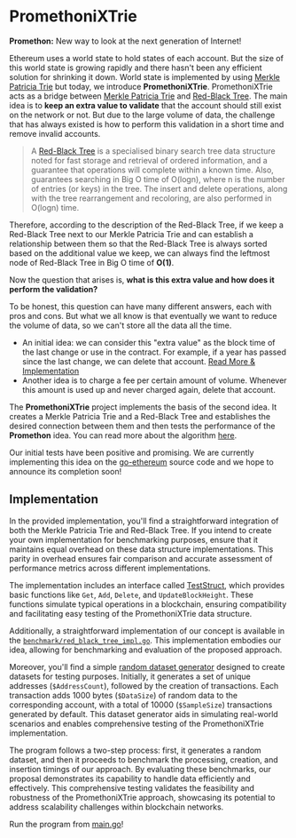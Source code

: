 # PromethoniXTrie

**Promethon:** New way to look at the next generation of Internet!

Ethereum uses a world state to hold states of each account.
But the size of this world state is growing rapidly and there hasn't been any efficient solution for shrinking it down.
World state is implemented by using [Merkle Patricia Trie](https://ethereum.org/en/developers/docs/data-structures-and-encoding/patricia-merkle-trie/) but today, we introduce **PromethoniXTrie**.
PromethoniXTrie acts as a bridge between [Merkle Patricia Trie](https://ethereum.org/en/developers/docs/data-structures-and-encoding/patricia-merkle-trie/) and [Red-Black Tree](https://en.wikipedia.org/wiki/Red%E2%80%93black_tree).
The main idea is to **keep an extra value to validate** that the account should still exist on the network or not.
But due to the large volume of data, the challenge that has always existed is how to perform this validation in a short time and remove invalid accounts.

> A [Red-Black Tree](https://en.wikipedia.org/wiki/Red%E2%80%93black_tree) is a specialised binary search tree data structure noted for fast storage and retrieval of ordered information, and a guarantee that operations will complete within a known time. Also, guarantees searching in Big O time of O(logn), where n is the number of entries (or keys) in the tree. The insert and delete operations, along with the tree rearrangement and recoloring, are also performed in O(logn) time.

Therefore, according to the description of the Red-Black Tree, if we keep a Red-Black Tree next to our Merkle Patricia Trie and can establish a relationship between them so that the Red-Black Tree is always sorted based on the additional value we keep, we can always find the leftmost node of Red-Black Tree in Big O time of **O(1)**.

Now the question that arises is, **what is this extra value and how does it perform the validation?**

To be honest, this question can have many different answers, each with pros and cons. But what we all know is that eventually we want to reduce the volume of data, so we can't store all the data all the time.

- An initial idea: we can consider this "extra value" as the block time of the last change or use in the contract. For example, if a year has passed since the last change, we can delete that account. [Read More & Implementation](https://github.com/Promethon/PromethoniXLinkedTrie)
- Another idea is to charge a fee per certain amount of volume. Whenever this amount is used up and never charged again, delete that account.

The **PromethoniXTrie** project implements the basis of the second idea. It creates a Merkle Patricia Trie and a Red-Black Tree and establishes the desired connection between them and then tests the performance of the **Promethon** idea. You can read more about the algorithm [here](https://github.com/Promethon/PromethoniXTrie/blob/main/Promethon.pdf).

Our initial tests have been positive and promising. We are currently implementing this idea on the [go-ethereum](https://github.com/ethereum/go-ethereum) source code and we hope to announce its completion soon!

## Implementation

In the provided implementation, you'll find a straightforward integration of both the Merkle Patricia Trie and Red-Black Tree. If you intend to create your own implementation for benchmarking purposes, ensure that it maintains equal overhead on these data structure implementations. This parity in overhead ensures fair comparison and accurate assessment of performance metrics across different implementations.

The implementation includes an interface called [TestStruct](https://github.com/Promethon/PromethoniXTrie/blob/main/benchmark/converter.go#L15C6-L15C16), which provides basic functions like `Get`, `Add`, `Delete`, and `UpdateBlockHeight`. These functions simulate typical operations in a blockchain, ensuring compatibility and facilitating easy testing of the PromethoniXTrie data structure.

Additionally, a straightforward implementation of our concept is available in the [`benchmark/red_black_tree_impl.go`](https://github.com/Promethon/PromethoniXTrie/blob/main/benchmark/red_black_tree_impl.go). This implementation embodies our idea, allowing for benchmarking and evaluation of the proposed approach.

Moreover, you'll find a simple [random dataset generator](https://github.com/Promethon/PromethoniXTrie/blob/main/test/writer.go#L58) designed to create datasets for testing purposes. Initially, it generates a set of unique addresses (`$AddressCount`), followed by the creation of transactions. Each transaction adds 1000 bytes (`$DataSize`) of random data to the corresponding account, with a total of 10000 (`$SampleSize`) transactions generated by default. This dataset generator aids in simulating real-world scenarios and enables comprehensive testing of the PromethoniXTrie implementation.

The program follows a two-step process: first, it generates a random dataset, and then it proceeds to benchmark the processing, creation, and insertion timings of our approach. By evaluating these benchmarks, our proposal demonstrates its capability to handle data efficiently and effectively. This comprehensive testing validates the feasibility and robustness of the PromethoniXTrie approach, showcasing its potential to address scalability challenges within blockchain networks.

Run the program from [main.go](https://github.com/Promethon/PromethoniXTrie/blob/main/test/main.go)!
